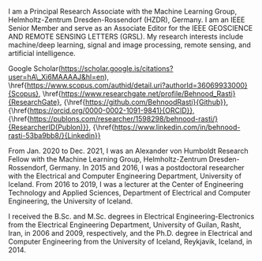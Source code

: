 I am a Principal Research Associate with the Machine Learning Group, Helmholtz-Zentrum Dresden-Rossendorf (HZDR), Germany. I am an IEEE Senior Member and serve as an Associate Editor for the IEEE GEOSCIENCE AND REMOTE SENSING LETTERS (GRSL). My research interests include machine/deep learning, signal and image processing, remote sensing, and artificial intelligence.

Google Scholar(https://scholar.google.is/citations?user=hA\_Xi6MAAAAJ&hl=en), \href{https://www.scopus.com/authid/detail.uri?authorId=36069933000}{Scopus}, \href{https://www.researchgate.net/profile/Behnood_Rasti}{ResearchGate}, {\href{https://github.com/BehnoodRasti}{Github}}, {\href{https://orcid.org/0000-0002-1091-9841}{ORCID}}, {\href{https://publons.com/researcher/1598298/behnood-rasti/}{ResearcherID(Publon)}}, {\href{https://www.linkedin.com/in/behnood-rasti-53ba9bb8/}{Linkedin}}


From Jan. 2020 to Dec. 2021, I was an Alexander von Humboldt Research Fellow with the Machine Learning Group, Helmholtz-Zentrum Dresden-Rossendorf, Germany. In 2015 and 2016, I was a postdoctoral researcher with the Electrical and Computer Engineering Department, University of Iceland. From 2016 to 2019, I was a lecturer at the Center of Engineering Technology and Applied Sciences, Department of Electrical and Computer Engineering, the University of Iceland.

I received the B.Sc. and M.Sc. degrees in Electrical Engineering-Electronics from the Electrical Engineering Department, University of Guilan, Rasht, Iran, in 2006 and 2009, respectively, and the Ph.D. degree in Electrical and Computer Engineering from the University of Iceland, Reykjavik, Iceland, in 2014.  







<!--
**BehnoodRasti/BehnoodRasti** is a ✨ _special_ ✨ repository because its `README.md` (this file) appears on your GitHub profile.

Here are some ideas to get you started:

- 🔭 I’m currently working on ...
- 🌱 I’m currently learning ...
- 👯 I’m looking to collaborate on ...
- 🤔 I’m looking for help with ...
- 💬 Ask me about ...
- 📫 How to reach me: ...
- 😄 Pronouns: ...
- ⚡ Fun fact: ...
-->
